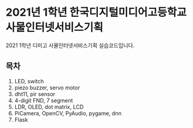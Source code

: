 # 2021년 1학년 한국디지털미디어고등학교 사물인터넷서비스기획
2021 1학년 디미고 사물인터넷서비스기획 실습코드입니다.

## 목차
1. LED, switch
2. piezo buzzer, servo motor
3. dht11, pir sensor
4. 4-digit FND, 7 segment
5. LDR, OLED, dot matrix, LCD
6. PiCamera, OpenCV, PyAudio, pygame, dnn
7. Flask
